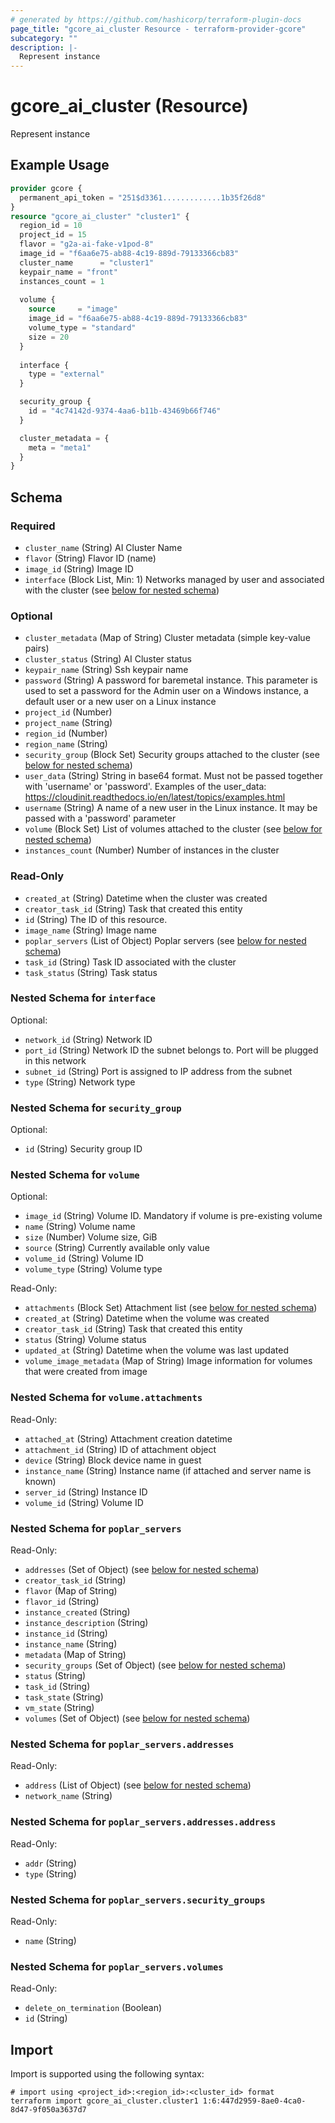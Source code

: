 ```yaml
---
# generated by https://github.com/hashicorp/terraform-plugin-docs
page_title: "gcore_ai_cluster Resource - terraform-provider-gcore"
subcategory: ""
description: |-
  Represent instance
---
```


# gcore_ai_cluster (Resource)

Represent instance

## Example Usage

```terraform
provider gcore {
  permanent_api_token = "251$d3361.............1b35f26d8"
}
resource "gcore_ai_cluster" "cluster1" {
  region_id = 10
  project_id = 15
  flavor = "g2a-ai-fake-v1pod-8"
  image_id = "f6aa6e75-ab88-4c19-889d-79133366cb83"
  cluster_name      = "cluster1"
  keypair_name = "front"
  instances_count = 1
  
  volume {
    source     = "image"
    image_id = "f6aa6e75-ab88-4c19-889d-79133366cb83"
    volume_type = "standard"
    size = 20
  }
  
  interface {
    type = "external" 
  }

  security_group {
    id = "4c74142d-9374-4aa6-b11b-43469b66f746"
  }

  cluster_metadata = {
    meta = "meta1"
  }
}
```

<!-- schema generated by tfplugindocs -->
## Schema

### Required

- `cluster_name` (String) AI Cluster Name
- `flavor` (String) Flavor ID (name)
- `image_id` (String) Image ID
- `interface` (Block List, Min: 1) Networks managed by user and associated with the cluster (see [below for nested schema](#nestedblock--interface))

### Optional

- `cluster_metadata` (Map of String) Cluster metadata (simple key-value pairs)
- `cluster_status` (String) AI Cluster status
- `keypair_name` (String) Ssh keypair name
- `password` (String) A password for baremetal instance. This parameter is used to set a password for the Admin user on a Windows instance, a default user or a new user on a Linux instance
- `project_id` (Number)
- `project_name` (String)
- `region_id` (Number)
- `region_name` (String)
- `security_group` (Block Set) Security groups attached to the cluster (see [below for nested schema](#nestedblock--security_group))
- `user_data` (String) String in base64 format. Must not be passed together with 'username' or 'password'. Examples of the user_data: https://cloudinit.readthedocs.io/en/latest/topics/examples.html
- `username` (String) A name of a new user in the Linux instance. It may be passed with a 'password' parameter
- `volume` (Block Set) List of volumes attached to the cluster (see [below for nested schema](#nestedblock--volume))
- `instances_count` (Number) Number of instances in the cluster

### Read-Only

- `created_at` (String) Datetime when the cluster was created
- `creator_task_id` (String) Task that created this entity
- `id` (String) The ID of this resource.
- `image_name` (String) Image name
- `poplar_servers` (List of Object) Poplar servers (see [below for nested schema](#nestedatt--poplar_servers))
- `task_id` (String) Task ID associated with the cluster
- `task_status` (String) Task status

<a id="nestedblock--interface"></a>
### Nested Schema for `interface`

Optional:

- `network_id` (String) Network ID
- `port_id` (String) Network ID the subnet belongs to. Port will be plugged in this network
- `subnet_id` (String) Port is assigned to IP address from the subnet
- `type` (String) Network type


<a id="nestedblock--security_group"></a>
### Nested Schema for `security_group`

Optional:

- `id` (String) Security group ID


<a id="nestedblock--volume"></a>
### Nested Schema for `volume`

Optional:

- `image_id` (String) Volume ID. Mandatory if volume is pre-existing volume
- `name` (String) Volume name
- `size` (Number) Volume size, GiB
- `source` (String) Currently available only value
- `volume_id` (String) Volume ID
- `volume_type` (String) Volume type

Read-Only:

- `attachments` (Block Set) Attachment list (see [below for nested schema](#nestedblock--volume--attachments))
- `created_at` (String) Datetime when the volume was created
- `creator_task_id` (String) Task that created this entity
- `status` (String) Volume status
- `updated_at` (String) Datetime when the volume was last updated
- `volume_image_metadata` (Map of String) Image information for volumes that were created from image

<a id="nestedblock--volume--attachments"></a>
### Nested Schema for `volume.attachments`

Read-Only:

- `attached_at` (String) Attachment creation datetime
- `attachment_id` (String) ID of attachment object
- `device` (String) Block device name in guest
- `instance_name` (String) Instance name (if attached and server name is known)
- `server_id` (String) Instance ID
- `volume_id` (String) Volume ID



<a id="nestedatt--poplar_servers"></a>
### Nested Schema for `poplar_servers`

Read-Only:

- `addresses` (Set of Object) (see [below for nested schema](#nestedobjatt--poplar_servers--addresses))
- `creator_task_id` (String)
- `flavor` (Map of String)
- `flavor_id` (String)
- `instance_created` (String)
- `instance_description` (String)
- `instance_id` (String)
- `instance_name` (String)
- `metadata` (Map of String)
- `security_groups` (Set of Object) (see [below for nested schema](#nestedobjatt--poplar_servers--security_groups))
- `status` (String)
- `task_id` (String)
- `task_state` (String)
- `vm_state` (String)
- `volumes` (Set of Object) (see [below for nested schema](#nestedobjatt--poplar_servers--volumes))

<a id="nestedobjatt--poplar_servers--addresses"></a>
### Nested Schema for `poplar_servers.addresses`

Read-Only:

- `address` (List of Object) (see [below for nested schema](#nestedobjatt--poplar_servers--addresses--address))
- `network_name` (String)

<a id="nestedobjatt--poplar_servers--addresses--address"></a>
### Nested Schema for `poplar_servers.addresses.address`

Read-Only:

- `addr` (String)
- `type` (String)



<a id="nestedobjatt--poplar_servers--security_groups"></a>
### Nested Schema for `poplar_servers.security_groups`

Read-Only:

- `name` (String)


<a id="nestedobjatt--poplar_servers--volumes"></a>
### Nested Schema for `poplar_servers.volumes`

Read-Only:

- `delete_on_termination` (Boolean)
- `id` (String)

## Import

Import is supported using the following syntax:

```shell
# import using <project_id>:<region_id>:<cluster_id> format
terraform import gcore_ai_cluster.cluster1 1:6:447d2959-8ae0-4ca0-8d47-9f050a3637d7
```

